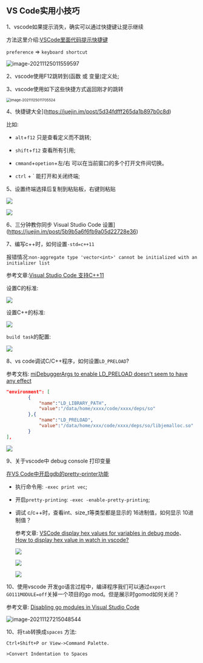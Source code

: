 ## VS Code实用小技巧

1、vscode如果提示消失，确实可以通过快捷键让提示继续

方法这里介绍:[VSCode里面代码提示快捷键](https://www.jianshu.com/p/3a278e15adbc)

`preference` => `keyboard shortcut`

![image-20211125011559597](https://my-typora-pictures-1252258460.cos.ap-guangzhou.myqcloud.com/img/image-20211125011559597.png)

2、vscode使用F12跳转到(函数 或 变量)定义处;

3、vscode使用如下这些快捷方式返回刚才的跳转

<img src="https://my-typora-pictures-1252258460.cos.ap-guangzhou.myqcloud.com/img/image-20211125011705524.png" alt="image-20211125011705524" style="zoom:67%;" />

4、快捷键大全](https://juejin.im/post/5d34fdfff265da1b897b0c8d)

比如:

- `alt`+`f12` 只是查看定义而不跳转;

- `shift`+`f12` 查看所有引用;

- `cmmand`+`opetion`+左/右 可以在当前窗口的多个打开文件间切换。

- `ctrl` + \` 能打开和关闭终端;

5、设置终端选择后复制到粘贴板，右键则粘贴

![](https://my-typora-pictures-1252258460.cos.ap-guangzhou.myqcloud.com/img/image-20211125011850180.png)

![](https://my-typora-pictures-1252258460.cos.ap-guangzhou.myqcloud.com/img/image-20211125011942150.png)

6、三分钟教你同步 Visual Studio Code 设置](https://juejin.im/post/5b9b5a6f6fb9a05d22728e36)

7、编写c++时，如何设置`-std=c++11`

报错情况:`non-aggregate type 'vector<int>' cannot be initialized with an initializer list`

参考文章:[Visual Studio Code 支持C++11](https://www.jianshu.com/p/e1bc046edecc)

设置C的标准:

![](https://my-typora-pictures-1252258460.cos.ap-guangzhou.myqcloud.com/img/image-20211125012602565.png)

设置C++的标准:

![](https://my-typora-pictures-1252258460.cos.ap-guangzhou.myqcloud.com/img/image-20211125012700911.png)

`build task`的配置:

![](https://my-typora-pictures-1252258460.cos.ap-guangzhou.myqcloud.com/img/image-20211125012807618.png)

8、vs code调试C/C++程序，如何设置`LD_PRELOAD`?

参考文档: [miDebuggerArgs to enable LD_PRELOAD doesn't seem to have any effect ](https://github.com/microsoft/vscode-cpptools/issues/4567)

```json
"environment": [
		{
			"name":"LD_LIBRARY_PATH",
			"value":"/data/home/xxxx/code/xxxx/deps/so"
		},{
		 	"name":"LD_PRELOAD",
		 	"value":"/data/home/xxx/code/xxxx/deps/so/libjemalloc.so"
		}
],
```

![](https://my-typora-pictures-1252258460.cos.ap-guangzhou.myqcloud.com/img/image-20211125013329176.png)

9、关于vscode中 debug console 打印变量

[在VS Code中开启gdb的pretty-printer功能](https://blog.csdn.net/yanxiangtianji/article/details/80579236)

- 执行命令用: `-exec print vec`;

- 开启`pretty-printing`: `-exec -enable-pretty-printing`;

- 调试 c/c++时，查看int、size_t等类型都是显示的 16进制值，如何显示 10进制值？

  参考文章: [VSCode display hex values for variables in debug mode](https://stackoverflow.com/questions/42645761/vscode-display-hex-values-for-variables-in-debug-mode)、 [How to display hex value in watch in vscode?](https://stackoverflow.com/questions/39973214/how-to-display-hex-value-in-watch-in-vscode)

  ![](https://my-typora-pictures-1252258460.cos.ap-guangzhou.myqcloud.com/img/image-20211125014526577.png)

  ![](https://my-typora-pictures-1252258460.cos.ap-guangzhou.myqcloud.com/img/image-20211125014403109.png)

  ![](https://my-typora-pictures-1252258460.cos.ap-guangzhou.myqcloud.com/img/image-20211125014655548.png)

10、使用vscode 开发go语言过程中，编译程序我们可以通过`export GO111MODULE=off`关掉一个项目的go mod。但是展示时gomod如何关闭？

参考文章: [Disabling go modules in Visual Studio Code](https://dev.to/codeboten/disabling-go-modules-in-visual-studio-code-31mp)

![image-20211127215048544](https://my-typora-pictures-1252258460.cos.ap-guangzhou.myqcloud.com/img/image-20211127215048544.png)

10、将`tab`转换成`spaces`
方法: 

```shell
Ctrl+Shift+P or View->Command Palette.

>Convert Indentation to Spaces
```

